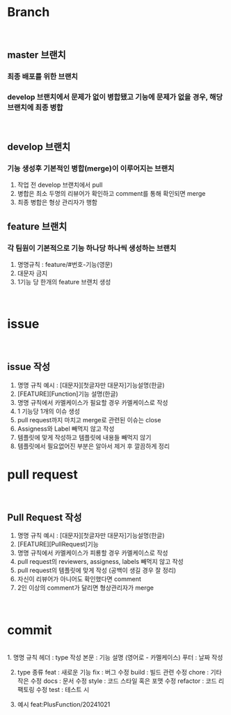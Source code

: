 # Branch
<br/>

## master 브랜치
### 최종 배포를 위한 브랜치
### develop 브랜치에서 문제가 없이 병합됐고 기능에 문제가 없을 경우, 해당 브랜치에 최종 병합

<br/>

## develop 브랜치
### 기능 생성후 기본적인 병합(merge)이 이루어지는 브랜치
1. 작업 전 develop 브랜치에서 pull
2. 병합은 최소 두명의 리뷰어가 확인하고 comment를 통해 확인되면 merge
3. 최종 병합은 형상 관리자가 행함

## feature 브랜치
### 각 팀원이 기본적으로 기능 하나당 하나씩 생성하는 브랜치
1. 명명규칙 : feature/#번호-기능(영문)
2. 대문자 금지
3. 1기능 당 한개의 feature 브랜치 생성

<br/>

# issue
<br/>

## issue 작성
1. 명명 규칙 예시 : [대문자][첫글자만 대문자]기능설명(한글)
2. [FEATURE][Function]기능 설명(한글)
3. 명명 규칙에서 카멜케이스가 필요할 경우 카멜케이스로 작성
4. 1 기능당 1개의 이슈 생성
5. pull request까지 마치고 merge로 관련된 이슈는 close
6. Assigness와 Label 빼먹지 않고 작성
7. 템플릿에 맞게 작성하고 템플릿에 내용들 빼먹지 않기
8. 템플릿에서 필요없어진 부분은 알아서 제거 후 깔끔하게 정리

# pull request
<br/>

## Pull Request 작성
1. 명명 규칙 예시 : [대문자][첫글자만 대문자]기능설명(한글)
2. [FEATURE][PullRequest]기능
3. 명명 규칙에서 카멜케이스가 피룡할 경우 카멜케이스로 작성
4. pull request의 reviewers, assigness, labels 빼먹지 않고 작성
5. pull request의 템플릿에 맞게 작성 (공백이 생길 경우 잘 정리)
6. 자신이 리뷰어가 아니어도 확인했다면 comment
7. 2인 이상의 comment가 달리면 형상관리자가 merge

<br/>

# commit
<br/>
1. 명명 규칙
헤더 : type 작성
본문 : 기능 설명 (영어로 - 카멜케이스)
푸터 : 날짜 작성

2. type 종류
feat : 새로운 기능
fix : 버그 수정
build : 빌드 관련 수정
chore : 기타 작은 수정
docs : 문서 수정
style : 코드 스타일 혹은 포맷 수정
refactor : 코드 리팩토링 수정
test : 테스트 시

3. 예시
feat:PlusFunction/20241021

